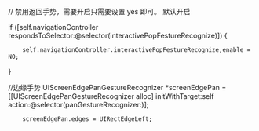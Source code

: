 

// 禁用返回手势，需要开启只需要设置 yes 即可。 默认开启

if ([self.navigationController respondsToSelector:@selector(interactivePopFestureRecognize)]) {


        self.navigationController.interactivePopFestureRecognize,enable = NO;

}


//边缘手势
        UIScreenEdgePanGestureRecognizer *screenEdgePan = [[UIScreenEdgePanGestureRecognizer alloc] initWithTarget:self action:@selector(panGestureRecognizer:)];
        
        screenEdgePan.edges = UIRectEdgeLeft;